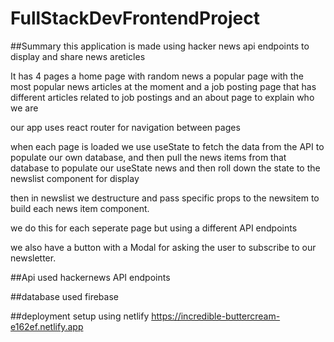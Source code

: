 # FullStackDevFrontendProject

##Summary
this application is made using hacker news api endpoints to display and share news areticles

It has 4 pages
a home page with random news
a popular page with the most popular news articles at the moment
and a job posting page that has different articles related to job postings
and an about page to explain who we are

our app uses react router for navigation between pages

when each page is loaded we use useState to fetch the data from the API to populate our own database, and then pull the news items from that database to populate our useState news and then roll down the state to the newslist component for display

then in newslist we destructure and pass specific props to the newsitem to build each news item component.

we do this for each seperate page but using a different API endpoints

we also have a button with a Modal for asking the user to subscribe to our newsletter.

##Api used
hackernews API endpoints

##database used
firebase

##deployment setup using netlify
https://incredible-buttercream-e162ef.netlify.app
